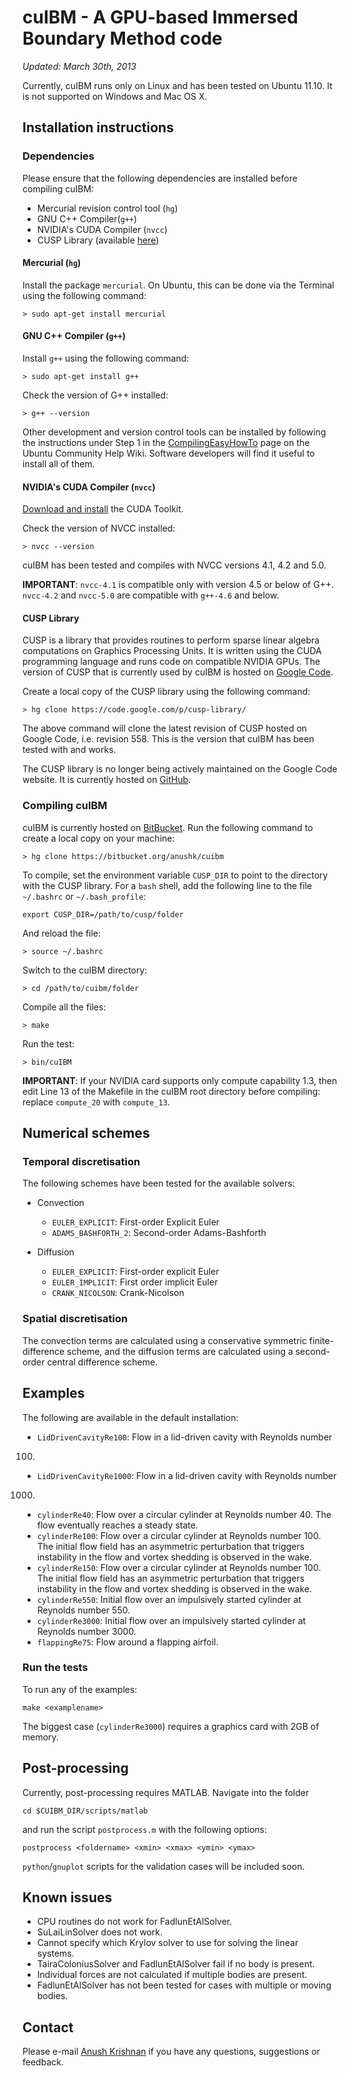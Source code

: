 cuIBM - A GPU-based Immersed Boundary Method code
=================================================

*Updated: March 30th, 2013*

Currently, cuIBM runs only on Linux and has been tested on Ubuntu 11.10. It is not supported on Windows and Mac OS X.

Installation instructions
-------------------------

### Dependencies

Please ensure that the following dependencies are installed before compiling cuIBM:

* Mercurial revision control tool (`hg`)
* GNU C++ Compiler(`g++`)
* NVIDIA's CUDA Compiler (`nvcc`)
* CUSP Library (available [here](http://code.google.com/p/cusp-library/))

#### Mercurial (`hg`)

Install the package `mercurial`. On Ubuntu, this can be done via the Terminal using the following command:

    > sudo apt-get install mercurial

#### GNU C++ Compiler (`g++`)

Install `g++` using the following command:

    > sudo apt-get install g++

Check the version of G++ installed:

    > g++ --version

Other development and version control tools can be installed by following the instructions under Step 1 in the [CompilingEasyHowTo](https://help.ubuntu.com/community/CompilingEasyHowTo) page on the Ubuntu Community Help Wiki. Software developers will find it useful to install all of them.

#### NVIDIA's CUDA Compiler (`nvcc`)

[Download and install](https://developer.nvidia.com/cuda-downloads) the CUDA Toolkit.

Check the version of NVCC installed:

    > nvcc --version

cuIBM has been tested and compiles with NVCC versions 4.1, 4.2 and 5.0.

**IMPORTANT**: `nvcc-4.1` is compatible only with version 4.5 or below of G++. `nvcc-4.2` and `nvcc-5.0` are compatible with `g++-4.6` and below.

#### CUSP Library

CUSP is a library that provides routines to perform sparse linear algebra computations on Graphics Processing Units. It is written using the CUDA programming language and runs code on compatible NVIDIA GPUs. The version of CUSP that is currently used by cuIBM is hosted on [Google Code](http://code.google.com/p/cusp-library/).

Create a local copy of the CUSP library using the following command:

    > hg clone https://code.google.com/p/cusp-library/

The above command will clone the latest revision of CUSP hosted on Google Code, i.e. revision 558. This is the version that cuIBM has been tested with and works.

The CUSP library is no longer being actively maintained on the Google Code website. It is currently hosted on [GitHub](https://github.com/cusplibrary/cusplibrary).

### Compiling cuIBM

cuIBM is currently hosted on [BitBucket](https://bitbucket.org/anushk/cuibm). Run the following command to create a local copy on your machine:

    > hg clone https://bitbucket.org/anushk/cuibm

To compile, set the environment variable `CUSP_DIR` to point to the directory with the CUSP library. For a `bash` shell, add the following line to the file `~/.bashrc` or `~/.bash_profile`:

    export CUSP_DIR=/path/to/cusp/folder

And reload the file:

    > source ~/.bashrc

Switch to the cuIBM directory:

    > cd /path/to/cuibm/folder

Compile all the files:
	
    > make

Run the test:
	
    > bin/cuIBM
	
**IMPORTANT**: If your NVIDIA card supports only compute capability 1.3, then edit Line 13 of the Makefile in the cuIBM root directory before compiling: replace `compute_20` with `compute_13`.

Numerical schemes
-----------------

### Temporal discretisation

The following schemes have been tested for the available solvers:

* Convection
	- `EULER_EXPLICIT`: First-order Explicit Euler
	- `ADAMS_BASHFORTH_2`: Second-order Adams-Bashforth

* Diffusion
	- `EULER_EXPLICIT`: First-order explicit Euler
	- `EULER_IMPLICIT`: First order implicit Euler
	- `CRANK_NICOLSON`: Crank-Nicolson

### Spatial discretisation 

The convection terms are calculated using a conservative symmetric finite-difference scheme, and the diffusion terms are calculated using a second-order central difference scheme.

Examples
--------

The following are available in the default installation:

* `LidDrivenCavityRe100`: Flow in a lid-driven cavity with Reynolds number 
100.
* `LidDrivenCavityRe1000`: Flow in a lid-driven cavity with Reynolds number 
1000.
* `cylinderRe40`: Flow over a circular cylinder at Reynolds number 40. The 
flow eventually reaches a steady state.
* `cylinderRe100`: Flow over a circular cylinder at Reynolds number 100. The 
initial flow field has an asymmetric perturbation that triggers instability in 
the flow and vortex shedding is observed in the wake.
* `cylinderRe150`: Flow over a circular cylinder at Reynolds number 100. The 
initial flow field has an asymmetric perturbation that triggers instability in 
the flow and vortex shedding is observed in the wake.
* `cylinderRe550`: Initial flow over an impulsively started cylinder at 
Reynolds number 550.
* `cylinderRe3000`: Initial flow over an impulsively started cylinder at 
Reynolds number 3000.
* `flappingRe75`: Flow around a flapping airfoil.

### Run the tests
	
To run any of the examples:

	make <examplename>

The biggest case (`cylinderRe3000`) requires a graphics card with 2GB of memory.

Post-processing
---------------

Currently, post-processing requires MATLAB. Navigate into the folder
	
	cd $CUIBM_DIR/scripts/matlab
	
and run the script `postprocess.m` with the following options:

	postprocess <foldername> <xmin> <xmax> <ymin> <ymax>

`python`/`gnuplot` scripts for the validation cases will be included soon.

Known issues
------------

* CPU routines do not work for FadlunEtAlSolver.
* SuLaiLinSolver does not work.
* Cannot specify which Krylov solver to use for solving the linear systems.
* TairaColoniusSolver and FadlunEtAlSolver fail if no body is present.
* Individual forces are not calculated if multiple bodies are present.
* FadlunEtAlSolver has not been tested for cases with multiple or moving bodies.

Contact
-------

Please e-mail [Anush Krishnan](mailto:anush@bu.edu) if you have any questions, suggestions or feedback.
